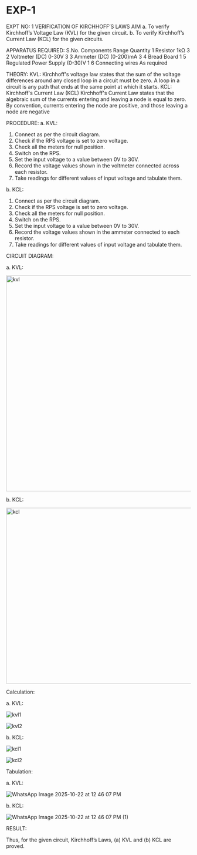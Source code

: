 # EXP-1
EXPT NO: 1	VERIFICATION OF KIRCHHOFF’S LAWS
AIM
a.   To verify Kirchhoff’s Voltage Law (KVL) for the given circuit. 
b.   To verify Kirchhoff’s Current Law (KCL) for the given circuits.

APPARATUS REQUIRED:
S.No.	Components	Range	Quantity
1	Resistor	1kΩ	3
2	Voltmeter (DC)	0-30V	3
3	Ammeter (DC)	(0-200)mA	3
4	Bread Board		1
5	Regulated Power Supply	(0-30)V	1
6	Connecting wires		As required

THEORY:
KVL: Kirchhoff's voltage law states that the sum of the voltage differences around any closed loop in a circuit must be zero. A loop in a circuit is any path that ends at the same point at which it starts.
KCL:
Kirchhoff's Current Law (KCL) Kirchhoff's Current Law states that the algebraic sum of the currents entering and leaving a node is equal to zero. By convention, currents entering the node are positive, and those leaving a node are negative


PROCEDURE:
a.   KVL:
1.   Connect as per the circuit diagram.
2.   Check if the RPS voltage is set to zero voltage.
3.   Check all the meters for null position.
4.   Switch on the RPS.
5.   Set the input voltage to a value between 0V to 30V.
6.   Record the voltage values shown in the voltmeter connected across each resistor.
7.   Take readings for different values of input voltage and tabulate them.


b.  KCL:
1.   Connect as per the circuit diagram.
2.   Check if the RPS voltage is set to zero voltage.
3.   Check all the meters for null position.
4.   Switch on the RPS.
5.   Set the input voltage to a value between 0V to 30V.
6.   Record the voltage values shown in the ammeter connected to each resistor.
7.   Take readings for different values of input voltage and tabulate them. 

CIRCUIT DIAGRAM:

a.   KVL:

<img width="946" height="588" alt="kvl" src="https://github.com/user-attachments/assets/588c1462-e26c-4226-a5da-9d11bd750c26" />

b.  KCL:

<img width="954" height="479" alt="kcl" src="https://github.com/user-attachments/assets/4e02d117-1602-480f-bc5d-16e5bb9732d4" />

Calculation:

a.   KVL:

![kvl1](https://github.com/user-attachments/assets/068f4bf8-69e7-47e1-b297-adc0081eac6c)
 
![kvl2](https://github.com/user-attachments/assets/7ada9475-ad96-4bd2-bfa3-16ee2a764267)

b.  KCL:

![kcl1](https://github.com/user-attachments/assets/4f49fcc0-37d8-4ff4-bea7-203a6cff54a0)

![kcl2](https://github.com/user-attachments/assets/8f4d95ad-f750-421d-9e0e-3199a9ff8a1b)

Tabulation:

a.   KVL:
 
![WhatsApp Image 2025-10-22 at 12 46 07 PM](https://github.com/user-attachments/assets/542717e0-96f5-447c-b592-09f3f865539a)

b.  KCL:

![WhatsApp Image 2025-10-22 at 12 46 07 PM (1)](https://github.com/user-attachments/assets/bcb02f6a-8f5a-4db0-b2a7-e0677f53e521)

RESULT:

Thus, for the given circuit, Kirchhoff’s Laws, (a) KVL and (b) KCL are proved.
